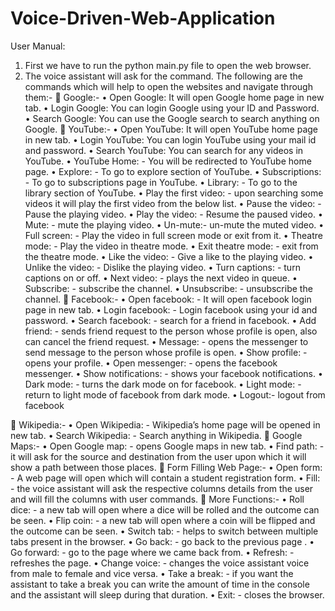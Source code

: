 # Voice-Driven-Web-Application
User Manual:
1.	First we have to run the python main.py file to open the web browser.
2.	The voice assistant will ask for the command. The following are the commands which will help to open the websites and navigate through them:-
	Google:-
•	Open Google: It will open Google home page in new tab.
•	Login Google: You can login Google using your ID and Password.
•	Search Google: You can use the Google search to search anything on Google.
	YouTube:-
•	Open YouTube: It will open YouTube home page in new tab.
•	Login YouTube: You can login YouTube using your mail id and password.
•	Search YouTube: You can search for any videos in YouTube.
•	YouTube Home: - You will be redirected to YouTube home page.
•	Explore: - To go to explore section of YouTube.
•	Subscriptions: - To go to subscriptions page in YouTube.
•	Library: - To go to the library section of YouTube.
•	Play the first video: - upon searching some videos it will play the first video from the below list.
•	Pause the video: - Pause the playing video.
•	Play the video: - Resume the paused video.
•	Mute: - mute the playing video.
•	Un-mute:- un-mute the muted video.
•	Full screen: - Play the video in full screen mode or exit from it.
•	Theatre mode: - Play the video in theatre mode.
•	Exit theatre mode: - exit from the theatre mode.
•	Like the video: - Give a like to the playing video.
•	Unlike the video: - Dislike the playing video.
•	Turn captions: - turn captions on or off.
•	Next video: - plays the next video in queue.
•	Subscribe: - subscribe the channel.
•	Unsubscribe: - unsubscribe the channel.
	Facebook:-
•	Open facebook: - It will open facebook login page in new tab.
•	Login facebook: - Login facebook using your id and password.
•	Search facebook: - search for a friend in facebook.
•	Add friend: - sends friend request to the person whose profile is open, also can cancel the friend request.
•	Message: - opens the messenger to send message to the person whose profile is open.
•	Show profile: - opens your profile.
•	Open messenger: - opens the facebook messenger.
•	Show notifications: - shows your facebook notifications.
•	Dark mode: - turns the dark mode on for facebook.
•	Light mode: - return to light mode of facebook from dark mode.
•	Logout:- logout from facebook

	Wikipedia:-
•	Open Wikipedia: - Wikipedia’s home page will be opened in new tab.
•	Search Wikipedia: - Search anything in Wikipedia.
	Google Maps:-
•	Open Google map: - opens Google maps in new tab.
•	Find path: - it will ask for the source and destination from the user upon which it will show a path between those places.
	Form Filling Web Page:-
•	Open form: - A web page will open which will contain a student registration form.
•	Fill: - the voice assistant will ask the respective columns details from the user and will fill the columns with user commands.
	More Functions:-
•	Roll dice: - a new tab will open where a dice will be rolled and the outcome can be seen.
•	Flip coin: - a new tab will open where a coin will be flipped and the outcome can be seen.
•	Switch tab: - helps to switch between multiple tabs present in the browser.
•	Go back: - go back to the previous page .
•	Go forward: - go to the page where we came back from.
•	Refresh: - refreshes the page.
•	Change voice: - changes the voice assistant voice from male to female and vice versa.
•	Take a break: - if you want the assistant to take a break you can write the amount of time in the console and the assistant will sleep during that duration.
•	Exit: - closes the browser. 

